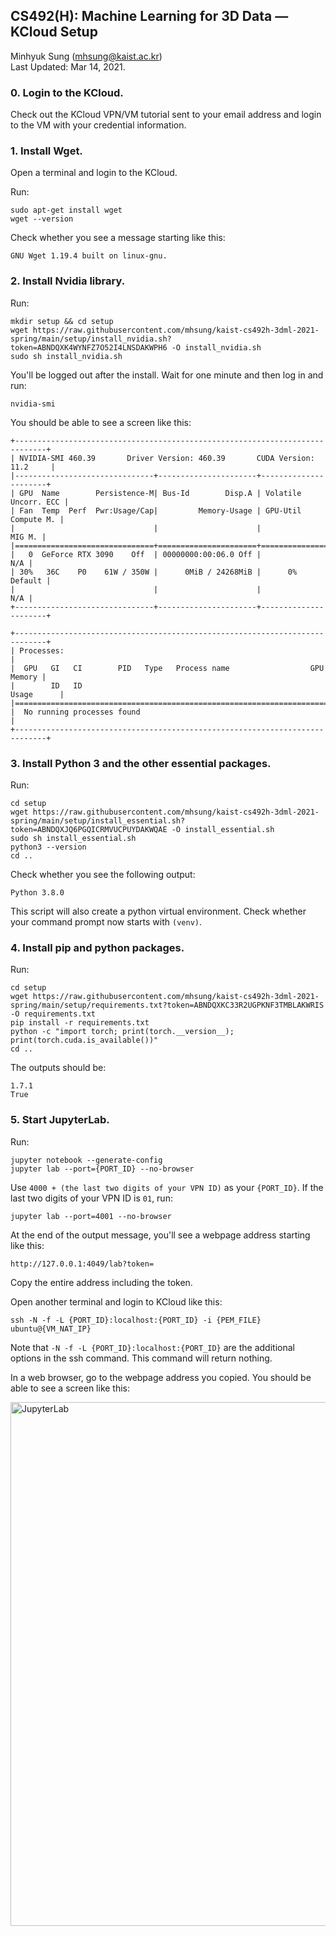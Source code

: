 ## CS492(H): Machine Learning for 3D Data — KCloud Setup

Minhyuk Sung (mhsung@kaist.ac.kr)<br>
Last Updated: Mar 14, 2021.

### 0. Login to the KCloud.

Check out the KCloud VPN/VM tutorial sent to your email address and login to the VM with your credential information.


### 1. Install Wget.

Open a terminal and login to the KCloud.

Run:
```
sudo apt-get install wget
wget --version
```

Check whether you see a message starting like this:
```
GNU Wget 1.19.4 built on linux-gnu.
```

### 2. Install Nvidia library.

Run:
```
mkdir setup && cd setup
wget https://raw.githubusercontent.com/mhsung/kaist-cs492h-3dml-2021-spring/main/setup/install_nvidia.sh?token=ABNDQXK4WYNFZ7O52I4LNSDAKWPH6 -O install_nvidia.sh
sudo sh install_nvidia.sh
```

You'll be logged out after the install. Wait for one minute and then log in and run:
```
nvidia-smi
```

You should be able to see a screen like this:
```
+-----------------------------------------------------------------------------+
| NVIDIA-SMI 460.39       Driver Version: 460.39       CUDA Version: 11.2     |
|-------------------------------+----------------------+----------------------+
| GPU  Name        Persistence-M| Bus-Id        Disp.A | Volatile Uncorr. ECC |
| Fan  Temp  Perf  Pwr:Usage/Cap|         Memory-Usage | GPU-Util  Compute M. |
|                               |                      |               MIG M. |
|===============================+======================+======================|
|   0  GeForce RTX 3090    Off  | 00000000:00:06.0 Off |                  N/A |
| 30%   36C    P0    61W / 350W |      0MiB / 24268MiB |      0%      Default |
|                               |                      |                  N/A |
+-------------------------------+----------------------+----------------------+
                                                                               
+-----------------------------------------------------------------------------+
| Processes:                                                                  |
|  GPU   GI   CI        PID   Type   Process name                  GPU Memory |
|        ID   ID                                                   Usage      |
|=============================================================================|
|  No running processes found                                                 |
+-----------------------------------------------------------------------------+
```

### 3. Install Python 3 and the other essential packages.

Run:
```
cd setup
wget https://raw.githubusercontent.com/mhsung/kaist-cs492h-3dml-2021-spring/main/setup/install_essential.sh?token=ABNDQXJQ6PGQICRMVUCPUYDAKWQAE -O install_essential.sh
sudo sh install_essential.sh
python3 --version
cd ..
```
Check whether you see the following output:
```
Python 3.8.0
```

This script will also create a python virtual environment.
Check whether your command prompt now starts with `(venv)`.


### 4. Install pip and python packages.
Run:
```
cd setup
wget https://raw.githubusercontent.com/mhsung/kaist-cs492h-3dml-2021-spring/main/setup/requirements.txt?token=ABNDQXKC33R2UGPKNF3TMBLAKWRIS -O requirements.txt
pip install -r requirements.txt
python -c "import torch; print(torch.__version__); print(torch.cuda.is_available())"
cd ..
```

The outputs should be:
```
1.7.1
True
```

### 5. Start JupyterLab.

Run:
```
jupyter notebook --generate-config
jupyter lab --port={PORT_ID} --no-browser
```

Use `4000 + (the last two digits of your VPN ID)` as your `{PORT_ID}`.
If the last two digits of your VPN ID is `01`, run:
```
jupyter lab --port=4001 --no-browser
```

At the end of the output message, you'll see a webpage address starting like this:
```
http://127.0.0.1:4049/lab?token=
```
Copy the entire address including the token.

Open another terminal and login to KCloud like this:
```
ssh -N -f -L {PORT_ID}:localhost:{PORT_ID} -i {PEM_FILE} ubuntu@{VM_NAT_IP}
```

Note that `-N -f -L {PORT_ID}:localhost:{PORT_ID}` are the additional options in the ssh command. This command will return nothing.

In a web browser, go to the webpage address you copied.
You should be able to see a screen like this:

<img width="838" alt="JupyterLab" src="https://user-images.githubusercontent.com/5912669/111024353-ac092600-8421-11eb-9aa9-3a94f0efe896.png">

